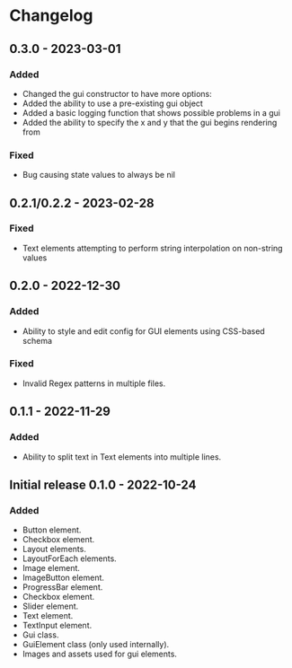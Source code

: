 # Changelog
## 0.3.0 - 2023-03-01
### Added
- Changed the gui constructor to have more options:
- Added the ability to use a pre-existing gui object
- Added a basic logging function that shows possible problems in a gui
- Added the ability to specify the x and y that the gui begins rendering from
### Fixed
- Bug causing state values to always be nil
## 0.2.1/0.2.2 - 2023-02-28
### Fixed
- Text elements attempting to perform string interpolation on non-string values
## 0.2.0 - 2022-12-30
### Added
- Ability to style and edit config for GUI elements using CSS-based schema
### Fixed
- Invalid Regex patterns in multiple files.
## 0.1.1 - 2022-11-29
### Added
- Ability to split text in Text elements into multiple lines.
## Initial release 0.1.0 - 2022-10-24
### Added
- Button element.
- Checkbox element.
- Layout elements.
- LayoutForEach elements.
- Image element.
- ImageButton element.
- ProgressBar element.
- Checkbox element.
- Slider element.
- Text element.
- TextInput element.
- Gui class.
- GuiElement class (only used internally).
- Images and assets used for gui elements.
